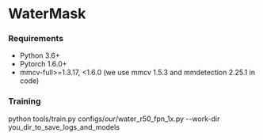 # WaterMask

### Requirements
* Python 3.6+
* Pytorch 1.6.0+
* mmcv-full>=1.3.17, \<1.6.0 (we use mmcv 1.5.3 and mmdetection 2.25.1 in code)

### Training
python tools/train.py configs/_our_/water_r50_fpn_1x.py --work-dir you_dir_to_save_logs_and_models
